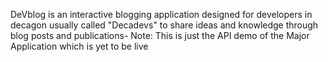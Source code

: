 DeVblog is an interactive blogging application designed for developers in decagon usually called "Decadevs" to share ideas and knowledge through blog posts and publications- Note: This is just the API demo of the Major Application which is yet to be live
